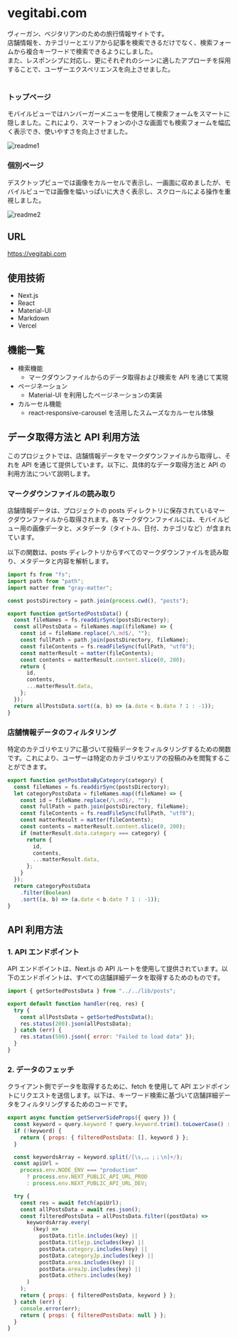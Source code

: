# vegitabi.com

ヴィーガン、ベジタリアンのための旅行情報サイトです。<br/>
店舗情報を、カテゴリーとエリアから記事を検索できるだけでなく、検索フォームから複合キーワードで検索できるようにしました。<br/>
また、レスポンシブに対応し、更にそれぞれのシーンに適したアプローチを採用することで、ユーザーエクスペリエンスを向上させました。<br /><br />

### トップページ

モバイルビューではハンバーガーメニューを使用して検索フォームをスマートに隠しました。これにより、スマートフォンの小さな画面でも検索フォームを幅広く表示でき、使いやすさを向上させました。</p>

![readme1](https://github.com/Makkie-K/vegitabi_nextjs/assets/50138371/6062eee8-bfef-419b-8099-6f866908db06)

### 個別ページ

デスクトップビューでは画像をカルーセルで表示し、一画面に収めましたが、モバイルビューでは画像を幅いっぱいに大きく表示し、スクロールによる操作を重視しました。

![readme2](https://github.com/Makkie-K/vegitabi_nextjs/assets/50138371/07c9ab28-9fe5-42b3-aca2-386a661cabe2)

## URL

https://vegitabi.com

## 使用技術

- Next.js
- React
- Material-UI
- Markdown
- Vercel

## 機能一覧

- 検索機能
  - マークダウンファイルからのデータ取得および検索を API を通じて実現
- ページネーション
  - Material-UI を利用したページネーションの実装
- カルーセル機能
  - react-responsive-carousel を活用したスムーズなカルーセル体験

## データ取得方法と API 利用方法

このプロジェクトでは、店舗情報データをマークダウンファイルから取得し、それを API を通じて提供しています。以下に、具体的なデータ取得方法と API の利用方法について説明します。

### マークダウンファイルの読み取り

店舗情報データは、プロジェクトの posts ディレクトリに保存されているマークダウンファイルから取得されます。各マークダウンファイルには、モバイルビュー用の画像データと、メタデータ（タイトル、日付、カテゴリなど）が含まれています。

以下の関数は、posts ディレクトリからすべてのマークダウンファイルを読み取り、メタデータと内容を解析します。

```javascript
import fs from "fs";
import path from "path";
import matter from "gray-matter";

const postsDirectory = path.join(process.cwd(), "posts");

export function getSortedPostsData() {
  const fileNames = fs.readdirSync(postsDirectory);
  const allPostsData = fileNames.map((fileName) => {
    const id = fileName.replace(/\.md$/, "");
    const fullPath = path.join(postsDirectory, fileName);
    const fileContents = fs.readFileSync(fullPath, "utf8");
    const matterResult = matter(fileContents);
    const contents = matterResult.content.slice(0, 200);
    return {
      id,
      contents,
      ...matterResult.data,
    };
  });
  return allPostsData.sort((a, b) => (a.date < b.date ? 1 : -1));
}
```

### 店舗情報データのフィルタリング

特定のカテゴリやエリアに基づいて投稿データをフィルタリングするための関数です。これにより、ユーザーは特定のカテゴリやエリアの投稿のみを閲覧することができます。

```javascript
export function getPostDataByCategory(category) {
  const fileNames = fs.readdirSync(postsDirectory);
  let categoryPostsData = fileNames.map((fileName) => {
    const id = fileName.replace(/\.md$/, "");
    const fullPath = path.join(postsDirectory, fileName);
    const fileContents = fs.readFileSync(fullPath, "utf8");
    const matterResult = matter(fileContents);
    const contents = matterResult.content.slice(0, 200);
    if (matterResult.data.category === category) {
      return {
        id,
        contents,
        ...matterResult.data,
      };
    }
  });
  return categoryPostsData
    .filter(Boolean)
    .sort((a, b) => (a.date < b.date ? 1 : -1));
}
```

## API 利用方法

### 1. API エンドポイント

API エンドポイントは、Next.js の API ルートを使用して提供されています。以下のエンドポイントは、すべての店舗詳細データを取得するためのものです。

```javascript
import { getSortedPostsData } from "../../lib/posts";

export default function handler(req, res) {
  try {
    const allPostsData = getSortedPostsData();
    res.status(200).json(allPostsData);
  } catch (err) {
    res.status(500).json({ error: "Failed to load data" });
  }
}
```

### 2. データのフェッチ

クライアント側でデータを取得するために、fetch を使用して API エンドポイントにリクエストを送信します。以下は、キーワード検索に基づいて店舗詳細データをフィルタリングするためのコードです。

```javascript
export async function getServerSideProps({ query }) {
  const keyword = query.keyword ? query.keyword.trim().toLowerCase() : "";
  if (!keyword) {
    return { props: { filteredPostsData: [], keyword } };
  }

  const keywordsArray = keyword.split(/[\s,、。;；\n]+/);
  const apiUrl =
    process.env.NODE_ENV === "production"
      ? process.env.NEXT_PUBLIC_API_URL_PROD
      : process.env.NEXT_PUBLIC_API_URL_DEV;

  try {
    const res = await fetch(apiUrl);
    const allPostsData = await res.json();
    const filteredPostsData = allPostsData.filter((postData) =>
      keywordsArray.every(
        (key) =>
          postData.title.includes(key) ||
          postData.titlejp.includes(key) ||
          postData.category.includes(key) ||
          postData.categoryJp.includes(key) ||
          postData.area.includes(key) ||
          postData.areaJp.includes(key) ||
          postData.others.includes(key)
      )
    );
    return { props: { filteredPostsData, keyword } };
  } catch (err) {
    console.error(err);
    return { props: { filteredPostsData: null } };
  }
}
```
